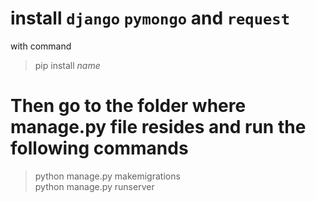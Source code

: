 # install  `django` `pymongo` and `request`
with command 
>pip install  _name_
>
# Then go to the folder where manage.py file resides and run the following commands
> python manage.py makemigrations <br />
python manage.py runserver
>





